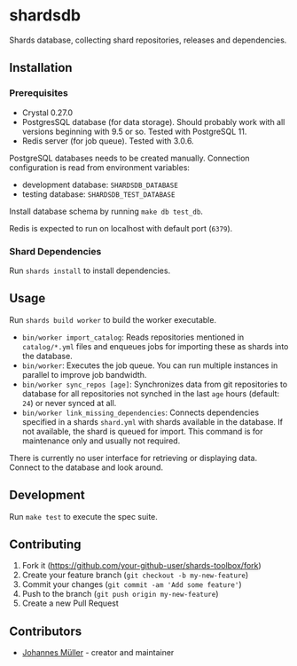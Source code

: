 # shardsdb

Shards database, collecting shard repositories, releases and dependencies.

## Installation

### Prerequisites

* Crystal 0.27.0
* PostgresSQL database (for data storage).
  Should probably work with all versions beginning with 9.5 or so. Tested with PostgreSQL 11.
* Redis server (for job queue).
  Tested with 3.0.6.

PostgreSQL databases needs to be created manually.
Connection configuration is read from environment variables:

* development database: `SHARDSDB_DATABASE`
* testing database: `SHARDSDB_TEST_DATABASE`

Install database schema by running `make db test_db`.

Redis is expected to run on localhost with default port (`6379`).

### Shard Dependencies

Run `shards install` to install dependencies.

## Usage

Run `shards build worker` to build the worker executable.

* `bin/worker import_catalog`: Reads repositories mentioned in `catalog/*.yml` files and
  enqueues jobs for importing these as shards into the database.
* `bin/worker`: Executes the job queue. You can run multiple instances in parallel to
  improve job bandwidth.
* `bin/worker sync_repos [age]`: Synchronizes data from git repositories to database for all
  repositories not synched in the last `age` hours (default: `24`) or never synced at all.
* `bin/worker link_missing_dependencies`: Connects dependencies specified in a shards
  `shard.yml` with shards available in the database. If not available, the shard is queued
  for import. This command is for maintenance only and usually not required.

There is currently no user interface for retrieving or displaying data.
Connect to the database and look around.

## Development

Run `make test` to execute the spec suite.

## Contributing

1. Fork it (<https://github.com/your-github-user/shards-toolbox/fork>)
2. Create your feature branch (`git checkout -b my-new-feature`)
3. Commit your changes (`git commit -am 'Add some feature'`)
4. Push to the branch (`git push origin my-new-feature`)
5. Create a new Pull Request

## Contributors

- [Johannes Müller](https://github.com/your-github-user) - creator and maintainer
